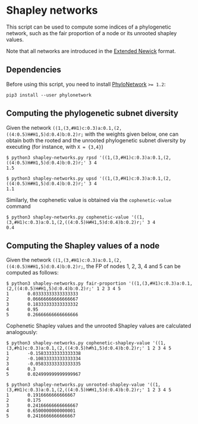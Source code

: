 # Shapley networks

This script can be used to compute some indices of a phylogenetic network, such
as the fair proportion of a node or its unrooted shapley values.

Note that all networks are introduced in the [Extended Newick](https://bmcbioinformatics.biomedcentral.com/articles/10.1186/1471-2105-9-532) format.

## Dependencies

Before using this script, you need to install [PhyloNetwork](https://github.com/bielcardona/PhyloNetworks) `>= 1.2`:
```
pip3 install --user phylonetwork
```

## Computing the phylogenetic subnet diversity

Given the network `((1,(3,#H1)c:0.3)a:0.1,(2,((4:0.5)H#H1,5)d:0.4)b:0.2)r;` with the weights given
below, one can obtain both the rooted and the unrooted phylogenetic subnet
diversity by executing (for instance, with `X = {3,4}`)
```
$ python3 shapley-networks.py rpsd '((1,(3,#H1)c:0.3)a:0.1,(2,((4:0.5)H#H1,5)d:0.4)b:0.2)r;' 3 4
1.5

$ python3 shapley-networks.py upsd '((1,(3,#H1)c:0.3)a:0.1,(2,((4:0.5)H#H1,5)d:0.4)b:0.2)r;' 3 4
1.1
```

Similarly, the cophenetic value is obtained via the `cophenetic-value` command
```
$ python3 shapley-networks.py cophenetic-value '((1,(3,#H1)c:0.3)a:0.1,(2,((4:0.5)H#H1,5)d:0.4)b:0.2)r;' 3 4
0.4
```

## Computing the Shapley values of a node

Given the network `((1,(3,#H1)c:0.3)a:0.1,(2,((4:0.5)H#H1,5)d:0.4)b:0.2)r;`,
the FP of nodes 1, 2, 3, 4 and 5 can be computed as follows:
```
$ python3 shapley-networks.py fair-proportion '((1,(3,#H1)c:0.3)a:0.1,(2,((4:0.5)H#H1,5)d:0.4)b:0.2)r;' 1 2 3 4 5
1       0.03333333333333333
2       0.06666666666666667
3       0.18333333333333332
4       0.95
5       0.26666666666666666
```

Cophenetic Shapley values and the unrooted Shapley values are calculated analogously:
```
$ python3 shapley-networks.py cophenetic-shapley-value '((1,(3,#h1)c:0.3)a:0.1,(2,((4:0.5)h#h1,5)d:0.4)b:0.2)r;' 1 2 3 4 5
1       -0.15833333333333338
2       -0.10833333333333334
3       -0.05833333333333335
4       0.3
5       0.024999999999999967

$ python3 shapley-networks.py unrooted-shapley-value '((1,(3,#H1)c:0.3)a:0.1,(2,((4:0.5)H#H1,5)d:0.4)b:0.2)r;' 1 2 3 4 5
1       0.1916666666666667
2       0.175
3       0.24166666666666667
4       0.6500000000000001
5       0.2416666666666667
```
